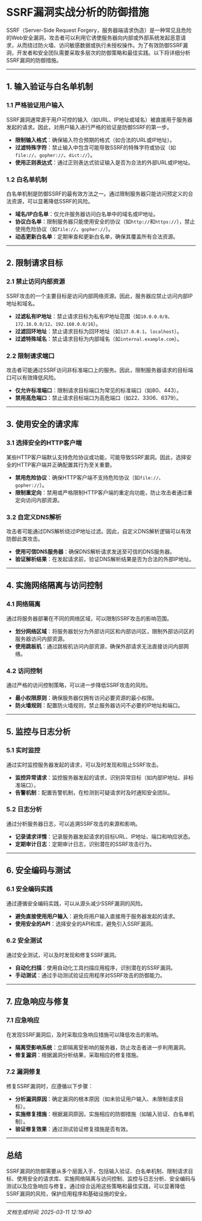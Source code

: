 # SSRF漏洞实战分析的防御措施

SSRF（Server-Side Request Forgery，服务器端请求伪造）是一种常见且危险的Web安全漏洞，攻击者可以利用它诱使服务器向内部或外部系统发起恶意请求，从而绕过防火墙、访问敏感数据或执行未授权操作。为了有效防御SSRF漏洞，开发者和安全团队需要采取多层次的防御策略和最佳实践。以下将详细分析SSRF漏洞的防御措施。

---

## 1. 输入验证与白名单机制

### 1.1 严格验证用户输入
SSRF漏洞通常源于用户可控的输入（如URL、IP地址或域名）被直接用于服务器发起的请求。因此，对用户输入进行严格的验证是防御SSRF的第一步。

- **限制输入格式**：确保输入符合预期的格式（如合法的URL或IP地址）。
- **过滤特殊字符**：禁止输入中包含可能导致SSRF的特殊字符或协议（如`file://`、`gopher://`、`dict://`）。
- **使用正则表达式**：通过正则表达式验证输入是否为合法的外部URL或IP地址。

### 1.2 白名单机制
白名单机制是防御SSRF的最有效方法之一。通过限制服务器只能访问预定义的合法资源，可以显著降低SSRF的风险。

- **域名/IP白名单**：仅允许服务器访问白名单中的域名或IP地址。
- **协议白名单**：限制服务器只能使用安全的协议（如`http://`和`https://`），禁止使用危险协议（如`file://`、`gopher://`）。
- **动态更新白名单**：定期审查和更新白名单，确保其覆盖所有合法资源。

---

## 2. 限制请求目标

### 2.1 禁止访问内部资源
SSRF攻击的一个主要目标是访问内部网络资源。因此，服务器应禁止访问内部IP地址和域名。

- **过滤私有IP地址**：禁止请求目标为私有IP地址范围（如`10.0.0.0/8`、`172.16.0.0/12`、`192.168.0.0/16`）。
- **过滤回环地址**：禁止请求目标为回环地址（如`127.0.0.1`、`localhost`）。
- **过滤特殊域名**：禁止请求目标为内部域名（如`internal.example.com`）。

### 2.2 限制请求端口
攻击者可能通过SSRF访问非标准端口上的服务。因此，限制服务器请求的目标端口可以有效降低风险。

- **仅允许标准端口**：限制请求目标端口为常见的标准端口（如80、443）。
- **禁用高危端口**：禁止请求目标端口为高危端口（如22、3306、6379）。

---

## 3. 使用安全的请求库

### 3.1 选择安全的HTTP客户端
某些HTTP客户端默认支持危险协议或功能，可能导致SSRF漏洞。因此，选择安全的HTTP客户端并正确配置其行为至关重要。

- **禁用危险协议**：确保HTTP客户端不支持危险协议（如`file://`、`gopher://`）。
- **限制重定向**：禁用或严格限制HTTP客户端的重定向功能，防止攻击者通过重定向访问内部资源。

### 3.2 自定义DNS解析
攻击者可能通过DNS解析绕过IP地址过滤。因此，自定义DNS解析逻辑可以有效防御此类攻击。

- **使用可信DNS服务器**：确保DNS解析请求发送至可信的DNS服务器。
- **验证解析结果**：在发起请求前，验证DNS解析结果是否为合法的外部IP地址。

---

## 4. 实施网络隔离与访问控制

### 4.1 网络隔离
通过将服务器部署在不同的网络区域，可以限制SSRF攻击的影响范围。

- **划分网络区域**：将服务器划分为外部访问区和内部访问区，限制外部访问区的服务器访问内部资源。
- **使用跳板机**：通过跳板机访问内部资源，确保外部请求无法直接访问内部网络。

### 4.2 访问控制
通过严格的访问控制策略，可以进一步降低SSRF攻击的风险。

- **最小权限原则**：确保服务器仅拥有访问必要资源的最小权限。
- **防火墙规则**：配置防火墙规则，禁止服务器访问不必要的IP地址和端口。

---

## 5. 监控与日志分析

### 5.1 实时监控
通过实时监控服务器发起的请求，可以及时发现和阻止SSRF攻击。

- **监控异常请求**：监控服务器发起的请求，识别异常目标（如内部IP地址、非标准端口）。
- **告警机制**：配置告警机制，在检测到可疑请求时及时通知安全团队。

### 5.2 日志分析
通过分析服务器日志，可以追溯SSRF攻击的来源和影响。

- **记录请求详情**：记录服务器发起请求的目标URL、IP地址、端口和响应状态。
- **定期审计日志**：定期审计日志，识别潜在的SSRF攻击行为。

---

## 6. 安全编码与测试

### 6.1 安全编码实践
通过遵循安全编码实践，可以从源头减少SSRF漏洞的风险。

- **避免直接使用用户输入**：避免将用户输入直接用于服务器发起的请求。
- **使用安全的API**：选择安全的API和库，避免引入SSRF漏洞。

### 6.2 安全测试
通过安全测试，可以及时发现和修复SSRF漏洞。

- **自动化扫描**：使用自动化工具扫描应用程序，识别潜在的SSRF漏洞。
- **手动测试**：通过手动测试验证应用程序对SSRF攻击的防御能力。

---

## 7. 应急响应与修复

### 7.1 应急响应
在发现SSRF漏洞后，及时采取应急响应措施可以降低攻击的影响。

- **隔离受影响系统**：立即隔离受影响的服务器，防止攻击者进一步利用漏洞。
- **修复漏洞**：根据漏洞分析结果，采取相应的修复措施。

### 7.2 漏洞修复
修复SSRF漏洞时，应遵循以下步骤：

- **分析漏洞原因**：确定漏洞的根本原因（如未验证用户输入、未限制请求目标）。
- **实施修复措施**：根据漏洞原因，实施相应的防御措施（如输入验证、白名单机制）。
- **验证修复效果**：通过测试验证修复措施是否有效。

---

## 总结

SSRF漏洞的防御需要从多个层面入手，包括输入验证、白名单机制、限制请求目标、使用安全的请求库、实施网络隔离与访问控制、监控与日志分析、安全编码与测试以及应急响应与修复。通过综合运用这些策略和最佳实践，可以显著降低SSRF漏洞的风险，保护应用程序和基础设施的安全。

---

*文档生成时间: 2025-03-11 12:19:40*
